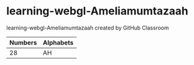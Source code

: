 # learning-webgl-Ameliamumtazaah
learning-webgl-Ameliamumtazaah created by GitHub Classroom

| **Numbers** | **Alphabets** |
|-------------|---------------|
|      28     |       AH      |
